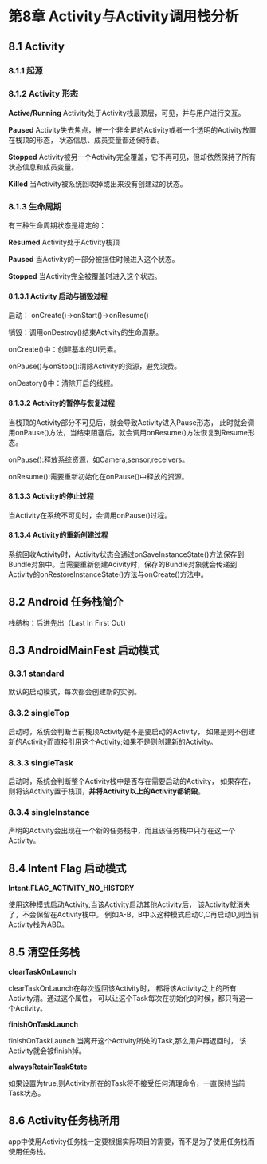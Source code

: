 


# 第8章 Activity与Activity调用栈分析

## 8.1 Activity

### 8.1.1 起源

### 8.1.2 Activity 形态

**Active/Running** 
Activity处于Activity栈最顶层，可见，并与用户进行交互。

**Paused**
Activity失去焦点，被一个非全屏的Activity或者一个透明的Activity放置在栈顶的形态，
状态信息、成员变量都还保持着。

**Stopped**
Activity被另一个Activity完全覆盖，它不再可见，但却依然保持了所有状态信息和成员变量。

**Killed**
当Activity被系统回收掉或出来没有创建过的状态。

### 8.1.3 生命周期

有三种生命周期状态是稳定的：

**Resumed**
Activity处于Activity栈顶

**Paused**
当Activity的一部分被挡住时候进入这个状态。

**Stopped**
当Activity完全被覆盖时进入这个状态。

#### 8.1.3.1 Activity 启动与销毁过程

启动：
onCreate()->onStart()->onResume()

销毁：调用onDestroy()结束Activity的生命周期。

onCreate()中：创建基本的UI元素。

onPause()与onStop():清除Activity的资源，避免浪费。

onDestory()中：清除开启的线程。

#### 8.1.3.2 Activity的暂停与恢复过程

当栈顶的Activity部分不可见后，就会导致Activity进入Pause形态，
此时就会调用onPause()方法，当结束阻塞后，就会调用onResume()方法恢复到Resume形态。

onPause():释放系统资源，如Camera,sensor,receivers。

onResume():需要重新初始化在onPause()中释放的资源。

#### 8.1.3.3 Activity的停止过程

当Activity在系统不可见时，会调用onPause()过程。

#### 8.1.3.4 Activity的重新创建过程

系统回收Activity时，Activity状态会通过onSaveInstanceState()方法保存到
Bundle对象中。当需要重新创建Acivity时，保存的Bundle对象就会传递到
Activity的onRestoreInstanceState()方法与onCreate()方法中。


## 8.2 Android 任务栈简介

栈结构：后进先出（Last In First Out）

## 8.3 AndroidMainFest 启动模式
    
### 8.3.1 standard

默认的启动模式，每次都会创建新的实例。

### 8.3.2 singleTop

启动时，系统会判断当前栈顶Activity是不是要启动的Activity，
如果是则不创建新的Activity而直接引用这个Activity;如果不是则创建新的Activity。

### 8.3.3 singleTask

启动时，系统会判断整个Activity栈中是否存在需要启动的Activity，
如果存在，则将该Activity置于栈顶，**并将Activity以上的Activity都销毁**。

### 8.3.4 singleInstance

声明的Activity会出现在一个新的任务栈中，而且该任务栈中只存在这一个Activity。

## 8.4 Intent Flag 启动模式

**Intent.FLAG_ACTIVITY_NO_HISTORY**

使用这种模式启动Activity,当该Activity启动其他Activity后，
该Activity就消失了，不会保留在Activity栈中。
例如A-B，B中以这种模式启动C,C再启动D,则当前Activity栈为ABD。

## 8.5 清空任务栈

**clearTaskOnLaunch**

clearTaskOnLaunch在每次返回该Activity时，
都将该Activity之上的所有Activity清。通过这个属性，
可以让这个Task每次在初始化的时候，都只有这一个Activity。


**finishOnTaskLaunch**

finishOnTaskLaunch 当离开这个Activity所处的Task,那么用户再返回时，
该Activity就会被finish掉。

**alwaysRetainTaskState**

如果设置为true,则Activity所在的Task将不接受任何清理命令，一直保持当前Task状态。

## 8.6 Activity任务栈所用

app中使用Activity任务栈一定要根据实际项目的需要，而不是为了使用任务栈而使用任务栈。



